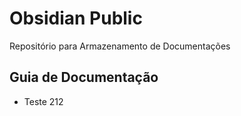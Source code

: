 # Obsidian Public
Repositório para Armazenamento de Documentações

## Guia de Documentação 
-  Teste 212